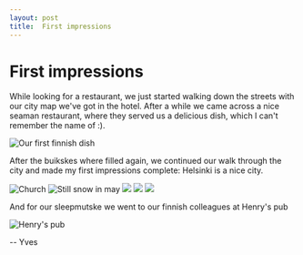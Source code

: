 ```yaml
---
layout: post
title:  First impressions
---
```


# First impressions

While looking for a restaurant, we just started walking down the streets with our city map we've got in the hotel. After a while we came across a nice seaman restaurant, where they served us a delicious dish, which I can't remember the name of :).

![](http://farm5.static.flickr.com/4023/4584309079_9f6270b665.jpg "Our first finnish dish")

After the buikskes where filled again, we continued our walk through the city and made my first impressions complete: Helsinki is a nice city.

![](http://farm5.static.flickr.com/4064/4585476049_6ed6a752cf.jpg "Church")
![](http://farm5.static.flickr.com/4008/4585476807_b318d0798e.jpg "Still snow in may")
![](http://farm5.static.flickr.com/4007/4586102256_2b97b1f669.jpg)
![](http://farm5.static.flickr.com/4062/4586102780_6ac21b7ac1.jpg)
![](http://farm5.static.flickr.com/4016/4586103348_54af7723df.jpg)

And for our sleepmutske we went to our finnish colleagues at Henry's pub 

![](http://farm5.static.flickr.com/4037/4584938886_b5293106cc.jpg "Henry's pub")


-- Yves

